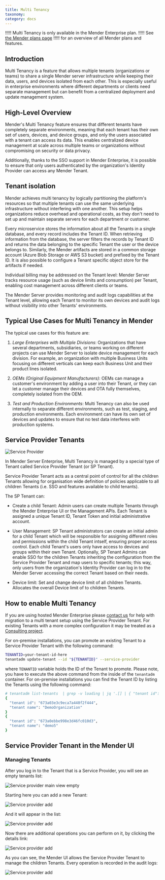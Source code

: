 ```yaml
---
title: Multi Tenancy
taxonomy:
category: docs
---
```


!!!!! Multi Tenancy is only available in the Mender Enterprise plan.
!!!!! See [the Mender plans page](https://mender.io/pricing/plans?target=_blank)
!!!!! for an overview of all Mender plans and features.

## Introduction

Multi Tenancy is a feature that allows multiple tenants (organizations or teams)
to share a single Mender server infrastructure while keeping their data, users, and
devices isolated from each other. This is especially useful in enterprise environments
where different departments or clients need separate management but can benefit from a
centralized deployment and update management system.


## High-Level Overview

Mender's Multi Tenancy feature ensures that different tenants have completely separate
environments, meaning that each tenant has their own set of users, devices, and device
groups, and only the users associated with a tenant can access its data. This enables
centralized device management at scale across multiple teams or organizations without
compromising on security or data privacy.

Additionally, thanks to the SSO support in Mender Enterprise, it is possible to
ensure that only users authenticated by the organization's Identity Provider can
access any Mender Tenant.


## Tenant isolation

Mender achieves multi tenancy by logically partitioning the platform's resources so
that multiple tenants can use the same underlying infrastructure without interfering
with one another. This setup helps organizations reduce overhead and operational costs,
as they don't need to set up and maintain separate servers for each department or
customer.

Every microservice stores the information about all the Tenants in a single database,
and every record includes the Tenant ID. When retrieving information from the database,
the server filters the records by Tenant ID and returns the data belonging to the
specific Tenant the user or the device belongs to. Similarly, the Mender artifacts
are stored in a common storage account (Azure Blob Storage or AWS S3 bucket) and
prefixed by the Tenant ID. It is also possible to configure a Tenant specific
object store for the artifacts if needed.

Individual billing may be addressed on the Tenant level: Mender Server tracks resource
usage (such as device limits and consumption) per Tenant, enabling cost management
across different clients or teams.

The Mender Server provides monitoring and audit logs capabilities at the Tenant level, 
allowing each Tenant to monitor its own devices and audit logs without visibility 
into other Tenants' environments.


## Typical Use Cases for Multi Tenancy in Mender

The typical use cases for this feature are:

1. *Large Enterprises with Multiple Divisions*: Organizations that have several
departments, subsidiaries, or teams working on different projects can use Mender
Server to isolate device management for each division. For example, an organization
with multiple Business Units focusing on different verticals can keep each Business
Unit and their product lines isolated.

3. *OEMs (Original Equipment Manufacturers)*: OEMs can manage a customer's
environment by adding a user into their Tenant, or they can let a customer
manage their devices and OTA fully themselves, completely isolated from the OEM.

4. *Test and Production Environments*: Multi Tenancy can also be used internally
to separate different environments, such as test, staging, and production
environments. Each environment can have its own set of devices and updates to
ensure that no test data interferes with production systems.


## Service Provider Tenants

![Service Provider](service-provider.png)

In Mender Server Enterprise, Multi Tenancy is managed by a special type of Tenant
called Service Provider Tenant (or SP Tenant). 

Service Provider Tenant acts as a central point of control for all the children
Tenants allowing for organisation wide definition of policies applicable to all
children Tenants (i.e. SSO and features available to child tenants). 

The SP Tenant can:

- Create a child Tenant: Admin users can create multiple Tenants through the
  Mender Enterprise UI or the Management APIs. Each Tenant is assigned a unique
  Tenant ID, Tenant Token and initial administrative account.

- User Management: SP Tenant administrators can create an initial admin for a child
  Tenant which will be responsible for assigning different roles and permissions
  within the child Tenant intself, ensuring proper access control. Each child
  Tenant's users only have access to devices and groups within their own Tenant.
  Optionally, SP Tenant Admins can enable SSO for the children Tenants inheriting
  the configuration from the Service Provider Tenant and map users to specific
  tenants; this way, only users from the organization's Identity Provider can log
  in to the Mender Server accessing the correct Tenant based on their needs.

- Device limit: Set and change device limit of all children Tenants. Allocates
  the overall Device limit of to children Tenants.


## How to enable Multi Tenancy

If you are using hosted Mender Enterprise please
[contact us](https://mender.io/contact-us) for help with migration to a multi
tenant setup using the Service Provider Tenant. For existing Tenants with a
more complex configuration it may be treated as a
[Consulting project](https://mender.io/pricing/mender-extras).

For on-premise installations, you can promote an existing Tenant to a Service Provider Tenant with the following command:

```bash
TENANTID=your-tenant-id-here
tenantadm update-tenant --id "${TENANTID}" --service-provider
```

where `TENANTID` variable holds the ID of the Tenant to promote.
Please note, you have to execute the above command from the inside of the `tenantadm`
container. For on-premise installations you can find the Tenant ID by listing the Tenants using the following command:

```bash
# tenantadm list-tenants  | grep -v loading | jq '.[] | { "tenant id": .id, "tenant name":.name}'
{
  "tenant id": "673a03e3c9eca7a440f2f444",
  "tenant name": "DemoOrganization"
}
{
  "tenant id": "673a0ebbe998e3d46fc010d3",
  "tenant name": "demo5"
}
```

## Service Provider Tenant in the Mender UI

### Managing Tenants

After you log in to the Tenant that is a Service Provider, you will see an empty tenants list: 

![Service provider main view empty](sp0.png)

Starting here you can add a new Tenant:

![Service provider add](sp0-add.png)

And it will appear in the list:

![Service provider add](sp1.png)

Now there are additional operations you can perform on it, by clicking the details link:

![Service provider add](sp1-edit.png)

As you can see, the Mender UI allows the Service Provider Tenant to manage the children Tenants.
Every operation is recorded in the audit logs:

![Service provider add](sp2.png)
